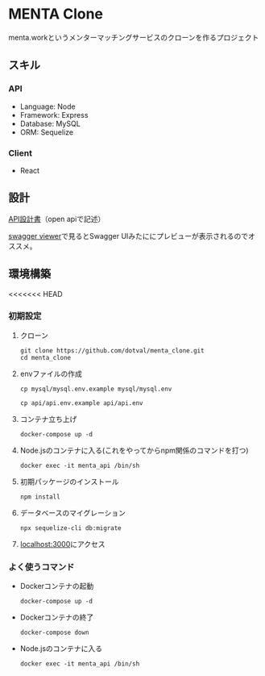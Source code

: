 # MENTA Clone

menta.workというメンターマッチングサービスのクローンを作るプロジェクト

## スキル

### API

- Language: Node
- Framework: Express
- Database: MySQL
- ORM: Sequelize

### Client

- React

## 設計

[API設計書](https://github.com/dotval/menta_clone/blob/master/swagger.yml)（open apiで記述）

[swagger viewer](https://chrome.google.com/webstore/detail/swagger-viewer/nfmkaonpdmaglhjjlggfhlndofdldfag)で見るとSwagger UIみたににプレビューが表示されるのでオススメ。

## 環境構築

<<<<<<< HEAD
### 初期設定
1. クローン
    ```
    git clone https://github.com/dotval/menta_clone.git
    cd menta_clone
    ```

2. envファイルの作成
    ```
    cp mysql/mysql.env.example mysql/mysql.env
    ```
    ```
    cp api/api.env.example api/api.env
    ```

3. コンテナ立ち上げ
    ```
    docker-compose up -d
    ```
4. Node.jsのコンテナに入る(これをやってからnpm関係のコマンドを打つ)
    ```
    docker exec -it menta_api /bin/sh
    ```

5. 初期パッケージのインストール
    ```
    npm install
    ```
6. データベースのマイグレーション
    ```
    npx sequelize-cli db:migrate
    ```

7. [localhost:3000](localhost:3000)にアクセス

### よく使うコマンド
- Dockerコンテナの起動
    ```
    docker-compose up -d
    ```
- Dockerコンテナの終了
    ```
    docker-compose down
    ```
- Node.jsのコンテナに入る
    ```
    docker exec -it menta_api /bin/sh
    ```
